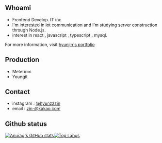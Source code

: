 ## Whoami 

 - Frontend Develop. IT inc
 - I'm interested in iot communication and I'm studying server construction through Node.js. 
 - interest in react , javascript , typescript , mysql.
 
For more information, visit [hyunjin`s portfolio](https://hyunzzin.netlify.app/)

## Production
 - Meterium
 - Youngit

## Contact
  - instagram : [@hyunzzzin](https://www.instagram.com/hz1nnnn/)
  - email : zin-@kakao.com


## Github status

  [![Anurag's GitHub stats](https://github-readme-stats.vercel.app/api?username=hyunzzzin)](https://github.com/hyunzzzin/github-readme-stats)[![Top Langs](https://github-readme-stats.vercel.app/api/top-langs/?username=hyunzzzin&layout=compact)](https://github.com/hyunzzzin/github-readme-stats)
